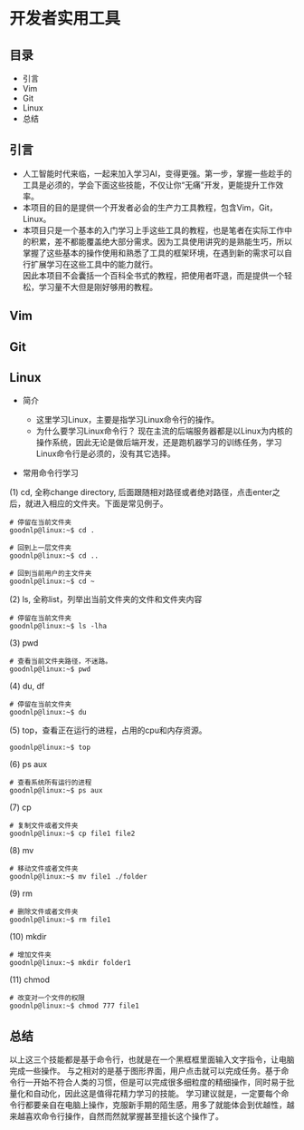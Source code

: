 # 开发者实用工具


## 目录
* 引言
* Vim
* Git
* Linux
* 总结

## 引言
* 人工智能时代来临，一起来加入学习AI，变得更强。第一步，掌握一些趁手的工具是必须的，学会下面这些技能，不仅让你“无痛”开发，更能提升工作效率。
* 本项目的目的是提供一个开发者必会的生产力工具教程，包含Vim，Git，Linux。
* 本项目只是一个基本的入门学习上手这些工具的教程，也是笔者在实际工作中的积累，差不都能覆盖绝大部分需求。因为工具使用讲究的是熟能生巧，所以掌握了这些基本的操作使用和熟悉了工具的框架环境，在遇到新的需求可以自行扩展学习在这些工具中的能力就行。<br /> 因此本项目不会囊括一个百科全书式的教程，把使用者吓退，而是提供一个轻松，学习量不大但是刚好够用的教程。



## Vim

## Git


## Linux

* 简介
    * 这里学习Linux，主要是指学习Linux命令行的操作。
    * 为什么要学习Linux命令行？ 现在主流的后端服务器都是以Linux为内核的操作系统，因此无论是做后端开发，还是跑机器学习的训练任务，学习Linux命令行是必须的，没有其它选择。

* 常用命令行学习

(1) cd, 全称change directory, 后面跟随相对路径或者绝对路径，点击enter之后，就进入相应的文件夹。下面是常见例子。<br />
    
```console
# 停留在当前文件夹
goodnlp@linux:~$ cd .
```
    
```console
# 回到上一层文件夹
goodnlp@linux:~$ cd ..
```

    
```console
# 回到当前用户的主文件夹
goodnlp@linux:~$ cd ~
```

(2) ls, 全称list，列举出当前文件夹的文件和文件夹内容
    
```console
# 停留在当前文件夹
goodnlp@linux:~$ ls -lha
```

(3) pwd
    
```console
# 查看当前文件夹路径，不迷路。
goodnlp@linux:~$ pwd
```

(4) du, df

    
```console
# 停留在当前文件夹
goodnlp@linux:~$ du
```

(5) top，查看正在运行的进程，占用的cpu和内存资源。
    
```console
goodnlp@linux:~$ top
```

(6) ps aux
 
```console
# 查看系统所有运行的进程
goodnlp@linux:~$ ps aux
```

(7) cp

```console
# 复制文件或者文件夹
goodnlp@linux:~$ cp file1 file2
```

(8) mv
```console
# 移动文件或者文件夹
goodnlp@linux:~$ mv file1 ./folder
```

(9) rm
```console
# 删除文件或者文件夹
goodnlp@linux:~$ rm file1
```

(10) mkdir

```console
# 增加文件夹
goodnlp@linux:~$ mkdir folder1
```

(11) chmod

```console
# 改变对一个文件的权限
goodnlp@linux:~$ chmod 777 file1
```

## 总结

以上这三个技能都是基于命令行，也就是在一个黑框框里面输入文字指令，让电脑完成一些操作。
与之相对的是基于图形界面，用户点击就可以完成任务。基于命令行一开始不符合人类的习惯，但是可以完成很多细粒度的精细操作，同时易于批量化和自动化，因此这是值得花精力学习的技能。
学习建议就是，一定要每个命令行都要亲自在电脑上操作，克服新手期的陌生感，用多了就能体会到优越性，越来越喜欢命令行操作，自然而然就掌握甚至擅长这个操作了。

